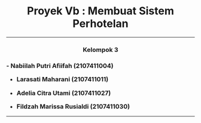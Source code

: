 <h1 align="center"> Proyek Vb : Membuat Sistem Perhotelan </h1>
<hr>
<h3 align="center"> Kelompok 3 <h3>
- Nabiilah Putri Afiifah (2107411004)

- Larasati Maharani (2107411011)

- Adelia Citra Utami (2107411027)

- Fildzah Marissa Rusialdi (2107411030)  
<hr>
